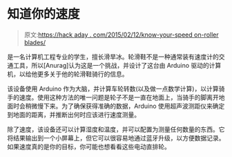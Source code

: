 # 知道你的速度

> 原文:[https://hack aday . com/2015/02/12/know-your-speed on-roller blades/](https://hackaday.com/2015/02/12/know-your-speed-on-rollerblades/)

是一名计算机工程专业的学生，擅长滑旱冰。轮滑鞋不是一种通常装有速度计的交通工具，所以[Anurag]认为这是一个挑战，并设计了这台由 Arduino 驱动的计算机，以给他更多关于他的轮滑鞋骑行的信息。

该设备使用 Arduino 作为大脑，并计算车轮转数(以及做一点数学计算)，以计算骑手的速度。使用这种方法的唯一问题是轮子不是一直在地面上，当骑手的脚离开地面时会稍微慢下来。为了确保获得准确的数据，Arduino 使用超声波测距仪来确定到地面的距离，并推断出何时应该进行速度测量。

除了速度，该设备还可以计算湿度和温度，并可以配置为测量任何数量的东西。它将结果输出到一个小屏幕上，但它可以很容易地通过蓝牙升级，以方便数据记录。如果速度真的是你的目标，你可能也想看看这些电动直排轮。